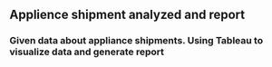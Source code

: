 ## Applience shipment analyzed and report
### Given data about appliance shipments. Using Tableau to visualize data and generate report